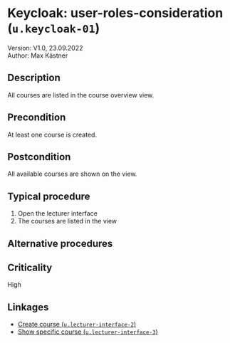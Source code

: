 # Keycloak: user-roles-consideration (`u.keycloak-01`)


Version: V1.0, 23.09.2022 \
Author: Max Kästner

## Description

All courses are listed in the course overview view.

## Precondition

At least one course is created.

## Postcondition

All available courses are shown on the view.

## Typical procedure

1. Open the lecturer interface
2. The courses are listed in the view

## Alternative procedures


## Criticality

High

## Linkages

- [Create course (`u.lecturer-interface-2`)](u-lecturer-interface-02-create-course.md)
- [Show specific course (`u.lecturer-interface-3`)](u-lecturer-interface-03-show-specific-course.md)
